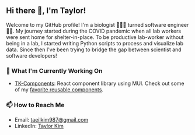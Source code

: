 ## Hi there 👋, I'm Taylor!

Welcome to my GitHub profile! I'm a biologist 🧬👨‍🔬 turned software engineer 🧑‍💻. My journey started during the COVID pandemic when all lab workers were sent home for shelter-in-place. To be productive lab-worker without being in a lab, I started writing Python scripts to process and visualize lab data. Since then I've been trying to bridge the gap between scientist and software developers!

### 🔭 What I'm Currently Working On

- [TK-Components][component-library-repo]: React component library using MUI. Check out some of my [favorite reusable components][tk-components-storybook].

### 📫 How to Reach Me

- Email: [taeilkim987@gmail.com][mail]
- LinkedIn: [Taylor Kim][linkedin]

[component-library-repo]: (https://github.com/tkkair813/tk-components)
[tk-components-storybook]: https://tkkair813.github.io/tk-components/?path=/docs/introduction--docs
[mail]: mailto:taeilkim987@gmail.com
[linkedin]: www.linkedin.com/in/tae-il-kim

